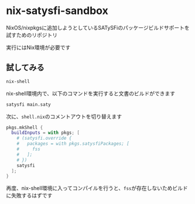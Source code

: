 # nix-satysfi-sandbox
NixOS/nixpkgsに追加しようとしているSATySFiのパッケージビルドサポートを試すためのリポジトリ

実行にはNix環境が必要です

## 試してみる
```sh
nix-shell
```

nix-shell環境内で、以下のコマンドを実行すると文書のビルドができます

```sh
satysfi main.saty
```

次に、`shell.nix`のコメントアウトを切り替えます

```nix
pkgs.mkShell {
  buildInputs = with pkgs; [
    # (satysfi.override {
    #   packages = with pkgs.satysfiPackages; [
    #     fss
    #   ];
    # })
    satysfi
  ];
}
```

再度、nix-shell環境に入ってコンパイルを行うと、`fss`が存在しないためビルドに失敗するはずです

